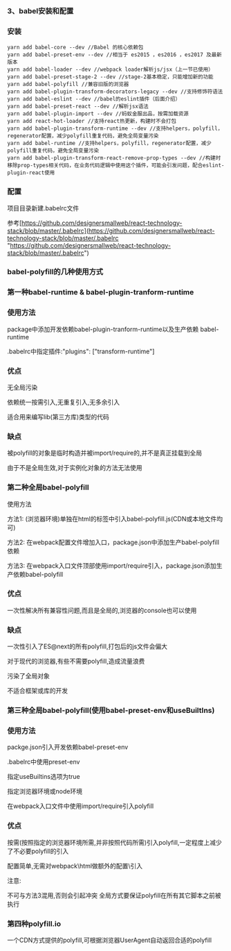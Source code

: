 ### 3、babel安装和配置 ###
### 安装 ###
    yarn add babel-core --dev //Babel 的核心依赖包
    yarn add babel-preset-env --dev //相当于 es2015 ，es2016 ，es2017 及最新版本
    yarn add babel-loader --dev //webpack loader解析js/jsx（上一节已使用）
    yarn add babel-preset-stage-2 --dev //stage-2基本稳定，只能增加新的功能
    yarn add babel-polyfill //兼容旧版的浏览器
    yarn add babel-plugin-transform-decorators-legacy --dev //支持修饰符语法
    yarn add babel-eslint --dev //babel的eslint插件（后面介绍）
    yarn add babel-preset-react --dev //解析jsx语法
    yarn add babel-plugin-import --dev //蚂蚁金服出品，按需加载资源
    yarn add react-hot-loader //支持react热更新，构建时不会打包
    yarn add babel-plugin-transform-runtime --dev //支持helpers，polyfill，regenerator配置，减少polyfill重复代码，避免全局变量污染
    yarn add babel-runtime //支持helpers，polyfill，regenerator配置，减少polyfill重复代码，避免全局变量污染
    yarn add babel-plugin-transform-react-remove-prop-types --dev //构建时移除prop-types相关代码，在业务代码逻辑中使用这个插件，可能会引发问题，配合eslint-plugin-react使用

### 配置 ###
项目目录新建.babelrc文件

参考[https://github.com/designersmallweb/react-technology-stack/blob/master/.babelrc](https://github.com/designersmallweb/react-technology-stack/blob/master/.babelrc "https://github.com/designersmallweb/react-technology-stack/blob/master/.babelrc")

### babel-polyfill的几种使用方式 ###

### 第一种babel-runtime & babel-plugin-tranform-runtime ###

### 使用方法 ###

package中添加开发依赖babel-plugin-tranform-runtime以及生产依赖 babel-runtime

.babelrc中指定插件:"plugins": ["transform-runtime"]

### 优点 ###

无全局污染

依赖统一按需引入,无重复引入,无多余引入

适合用来编写lib(第三方库)类型的代码

### 缺点 ###

被polyfill的对象是临时构造并被import/require的,并不是真正挂载到全局

由于不是全局生效,对于实例化对象的方法无法使用

### 第二种全局babel-polyfill ###

使用方法

方法1: (浏览器环境)单独在html的<head>标签中引入babel-polyfill.js(CDN或本地文件均可)

方法2: 在webpack配置文件增加入口，package.json中添加生产babel-polyfill依赖

方法3: 在webpack入口文件顶部使用import/require引入，package.json添加生产依赖babel-polyfill

### 优点 ###

一次性解决所有兼容性问题,而且是全局的,浏览器的console也可以使用

### 缺点 ###

一次性引入了ES@next的所有polyfill,打包后的js文件会偏大

对于现代的浏览器,有些不需要polyfill,造成流量浪费

污染了全局对象

不适合框架或库的开发

### 第三种全局babel-polyfill(使用babel-preset-env和useBuiltIns) ###

### 使用方法 ###

packge.json引入开发依赖babel-preset-env

.babelrc中使用preset-env

指定useBuiltins选项为true

指定浏览器环境或node环境

在webpack入口文件中使用import/require引入polyfill

### 优点 ###

按需(按照指定的浏览器环境所需,并非按照代码所需)引入polyfill,一定程度上减少了不必要polyfill的引入

配置简单,无需对webpack\html做额外的配置\引入

注意:

不可与方法3混用,否则会引起冲突
全局方式要保证polyfill在所有其它脚本之前被执行

### 第四种polyfill.io ###

一个CDN方式提供的polyfill,可根据浏览器UserAgent自动返回合适的polyfill

